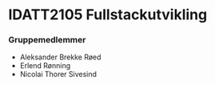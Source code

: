 # IDATT2105 Fullstackutvikling
### Gruppemedlemmer
- Aleksander Brekke Røed
- Erlend Rønning
- Nicolai Thorer Sivesind
